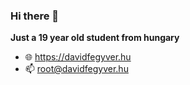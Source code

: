### Hi there 👋

**Just a 19 year old student from hungary**

- 🌐 https://davidfegyver.hu
- 📫 root@davidfegyver.hu
